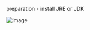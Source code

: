 preparation
    - install JRE or JDK
    
  
![image](https://user-images.githubusercontent.com/60505540/103157704-6e184080-47e8-11eb-99db-5c80ce428788.PNG)
